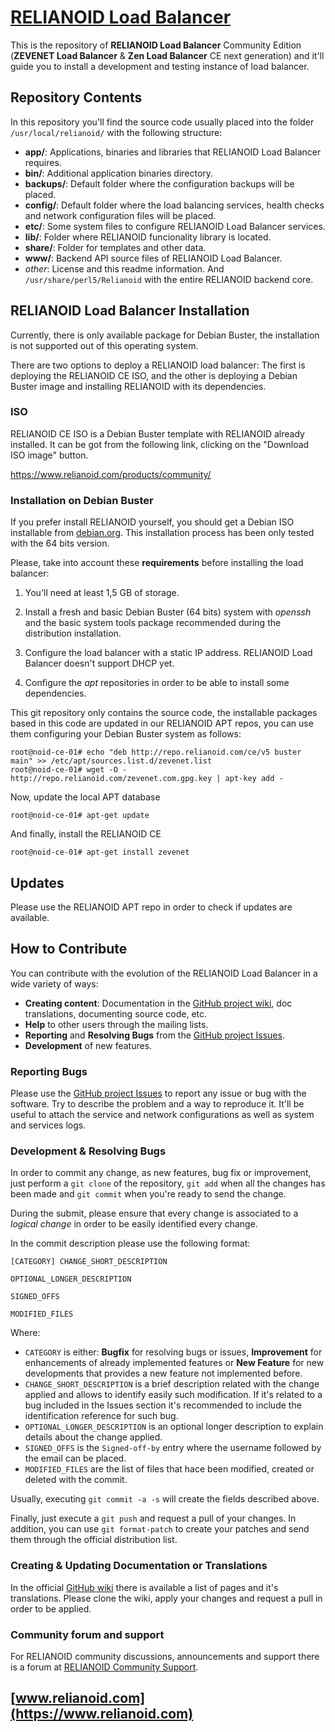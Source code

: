 # [RELIANOID Load Balancer](https://www.relianoid.com)
This is the repository of **RELIANOID Load Balancer** Community Edition (**ZEVENET Load Balancer** & **Zen Load Balancer** CE next generation) and it'll guide you to install a development and testing instance of load balancer.

## Repository Contents
In this repository you'll find the source code usually placed into the folder `/usr/local/relianoid/` with the following structure:
- **app/**: Applications, binaries and libraries that RELIANOID Load Balancer requires.
- **bin/**: Additional application binaries directory. 
- **backups/**: Default folder where the configuration backups will be placed.
- **config/**: Default folder where the load balancing services, health checks and network configuration files will be placed.
- **etc/**: Some system files to configure RELIANOID Load Balancer services.
- **lib/**: Folder where RELIANOID funcionality library is located.
- **share/**: Folder for templates and other data.
- **www/**: Backend API source files of RELIANOID Load Balancer.
- *other*: License and this readme information.
And `/usr/share/perl5/Relianoid` with the entire RELIANOID backend core.

## RELIANOID Load Balancer Installation

Currently, there is only available package for Debian Buster, the installation is not supported out of this operating system.

There are two options to deploy a RELIANOID load balancer: The first is deploying the RELIANOID CE ISO, and the other is deploying a Debian Buster image and installing RELIANOID with its dependencies.

### ISO

RELIANOID CE ISO is a Debian Buster template with RELIANOID already installed. It can be got from the following link, clicking on the "Download ISO image" button.

https://www.relianoid.com/products/community/


### Installation on Debian Buster

If you prefer install RELIANOID yourself, you should get a Debian ISO installable from [debian.org](https://www.debian.org/distrib/). This installation process has been only tested with the 64 bits version.

Please, take into account these **requirements** before installing the load balancer:

1. You'll need at least 1,5 GB of storage.

2. Install a fresh and basic Debian Buster (64 bits) system with *openssh* and the basic system tools package recommended during the distribution installation.

3. Configure the load balancer with a static IP address. RELIANOID Load Balancer doesn't support DHCP yet.

4. Configure the *apt* repositories in order to be able to install some dependencies.


This git repository only contains the source code, the installable packages based in this code are updated in our RELIANOID APT repos, you can use them configuring your Debian Buster system as follows:

```
root@noid-ce-01# echo "deb http://repo.relianoid.com/ce/v5 buster main" >> /etc/apt/sources.list.d/zevenet.list
root@noid-ce-01# wget -O - http://repo.relianoid.com/zevenet.com.gpg.key | apt-key add -
```
Now, update the local APT database
```
root@noid-ce-01# apt-get update
```
And finally, install the RELIANOID CE
```
root@noid-ce-01# apt-get install zevenet
```

## Updates

Please use the RELIANOID APT repo in order to check if updates are available.


## How to Contribute
You can contribute with the evolution of the RELIANOID Load Balancer in a wide variety of ways:

- **Creating content**: Documentation in the [GitHub project wiki](https://github.com/relianoid), doc translations, documenting source code, etc.
- **Help** to other users through the mailing lists.
- **Reporting** and **Resolving Bugs** from the [GitHub project Issues](https://github.com/relianoid).
- **Development** of new features.

### Reporting Bugs
Please use the [GitHub project Issues](https://github.com/relianoid) to report any issue or bug with the software. Try to describe the problem and a way to reproduce it. It'll be useful to attach the service and network configurations as well as system and services logs.

### Development & Resolving Bugs
In order to commit any change, as new features, bug fix or improvement, just perform a `git clone` of the repository, `git add` when all the changes has been made and `git commit` when you're ready to send the change.

During the submit, please ensure that every change is associated to a *logical change* in order to be easily identified every change.

In the commit description please use the following format:
```
[CATEGORY] CHANGE_SHORT_DESCRIPTION

OPTIONAL_LONGER_DESCRIPTION

SIGNED_OFFS

MODIFIED_FILES
```

Where:
- `CATEGORY` is either: **Bugfix** for resolving bugs or issues, **Improvement** for enhancements of already implemented features or **New Feature** for new developments that provides a new feature not implemented before.
- `CHANGE_SHORT_DESCRIPTION` is a brief description related with the change applied and allows to identify easily such modification. If it's related to a bug included in the Issues section it's recommended to include the identification reference for such bug.
- `OPTIONAL_LONGER_DESCRIPTION` is an optional longer description to explain details about the change applied.
- `SIGNED_OFFS` is the `Signed-off-by` entry where the username followed by the email can be placed.
- `MODIFIED_FILES` are the list of files that hace been modified, created or deleted with the commit.

Usually, executing `git commit -a -s` will create the fields described above.

Finally, just execute a `git push` and request a pull of your changes. In addition, you can use `git format-patch` to create your patches and send them through the official distribution list.

### Creating & Updating Documentation or Translations
In the official [GitHub wiki](https://github.com/relianoid) there is available a list of pages and it's translations. Please clone the wiki, apply your changes and request a pull in order to be applied.

### Community forum and support
For RELIANOID community discussions, announcements and support there is a forum at [RELIANOID Community Support](https://www.relianoid.com/community/support/).

## [www.relianoid.com](https://www.relianoid.com)
